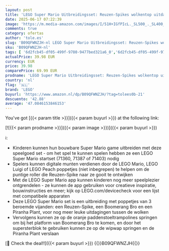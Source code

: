 ```yaml
---
layout: post
title: 'LEGO Super Mario Uitbreidingsset: Reuzen-Spikes wolkentop uitdaging  Collectible Speelgoed met Boomerang Bro en Piranha Plant Poppetjes  Game Rollenspel Cadeau voor Jongens en Meisjes 71409'
date: 2025-06-17 07:22:39
image: 'https://m.media-amazon.com/images/I/51H+IGfPIcL._SL500_._SL400_.jpg'
comments: true
category: ofertas
author: 'tole.es'
slug: 'B09QFWNZJH-nl LEGO Super Mario Uitbreidingsset: Reuzen-Spikes wolkentop...'
sku: 'B09QFWNZJH-nl'
tags: [ '6d2fcb45-df05-499f-9780-9477bed321a6_0','6d2fcb45-df05-499f-9780-9477bed321a6_2601','Arborist Merchandising Root','Bouw- & constructiespeelgoed','Self Service','Sinterklaas','Special Features Stores','Speelgoed & spellen','Speelgoedbouwsets','lego','🇳🇱', ]
actualPrice: 39.98 EUR
currency: EUR
price: 39.98
comparePrice: 69.99 EUR
prodname: 'LEGO Super Mario Uitbreidingsset: Reuzen-Spikes wolkentop uitdaging  Collectible Speelgoed met Boomerang Bro en Piranha Plant Poppetjes  Game Rollenspel Cadeau voor Jongens en Meisjes 71409'
country: 'nl'
flag: '🇳🇱'
brand: 'LEGO'
buyurl: 'https://www.amazon.nl/dp/B09QFWNZJH/?tag=tolees0b-21'
descuento: '42.88'
average: '47.0846153846153'
---
```


You've got [{{< param title >}}]({{< param buyurl >}}) at the following link:

[![{{< param prodname >}}]({{< param image >}})]({{< param buyurl >}})

ℹ️:

- Kinderen kunnen hun bouwbare Super Mario game uitbreiden met deze speelgoed set - om het spel te kunnen spelen hebben ze een LEGO Super Mario startset (71360, 71387 of 71403) nodig
- Spelers kunnen digitale munten verdienen door de LEGO Mario, LEGO Luigi of LEGO Peach poppetjes (niet inbegrepen) te helpen om de puntige roller die Reuzen-Spike naar ze gooit te ontwijken
- Met de LEGO Super Mario app kunnen kinderen nog meer speelplezier ontgrendelen - ze kunnen de app gebruiken voor creatieve inspiratie, bouwinstructies en meer; kijk op LEGO.com/devicecheck voor een lijst met compatibele apparaten
- Deze LEGO Super Mario set is een uitbreiding met poppetjes van 3 beroemde vijanden: een Reuzen-Spike, een Boomerang Bro en een Piranha Plant, voor nog meer leuke uitdagingen tussen de wolken
- Vervolgens kunnen ze op de oranje paddenstoeltrampolines springen om bij het platform van Boomerang Bro te komen, en door het supersterblok te gebruiken kunnen ze op de wipwap springen en de Piranha Plant verslaan

[🛒 Check the deal!!]({{< param buyurl >}})
{{<world>}}B09QFWNZJH{{</world>}}

